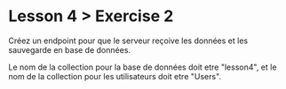 # Lesson 4 > Exercise 2

Créez un endpoint pour que le serveur reçoive les données et les sauvegarde en base de données.

Le nom de la collection pour la base de données doit etre "lesson4", et le nom de la collection pour les utilisateurs doit etre "Users".
